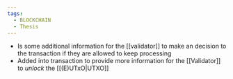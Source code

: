 ```yaml
---
tags:
  - BLOCKCHAIN
  - Thesis
---
```

* Is some additional information for the [[validator]] to make an decision to the transaction if they are allowed to keep processing
* Added into transaction to provide more information for the [[Validator]] to *unlock* the [[(E)UTxO|UTXO]] 